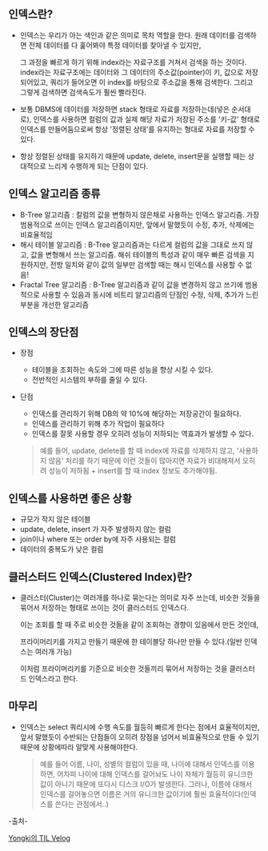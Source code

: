 ## 인덱스란?

- 인덱스는 우리가 아는 색인과 같은 의미로 목차 역할을 한다. 원래 데이터를 검색하면 전체 데이터를 다 훑어봐야 특정 데이터를 찾아낼 수 있지만,

  그 과정을 빠르게 하기 위해 index라는 자료구조를 거쳐서 검색을 하는 것이다. index라는 자료구조에는 데이터와 그 데이터의 주소값(pointer)이 키, 값으로 저장 되어있고, 쿼리가 들어오면 이 index를 바탕으로 주소값을 통해 검색한다. 그리고 그렇게 검색하면 검색속도가 훨씬 빨라진다.

- 보통 DBMS에 데이터를 저장하면 stack 형태로 자료를 저장하는데(넣은 순서대로), 인덱스를 사용하면 컬럼의 값과 실제 해당 자료가 저장된 주소를 '키-값' 형태로 인덱스를 만들어둠으로써 항상 '정렬된 상태'를 유지하는 형대로 자료를 저장할 수 있다.

- 항상 정렬된 상태를 유지하기 때문에 update, delete, insert문을 실행할 때는 상대적으로 느리게 수행하게 되는 단점이 있다.



## 인덱스 알고리즘 종류

- B-Tree 알고리즘 : 칼럼의 값을 변형하지 않은채로 사용하는 인덱스 알고리즘. 가장 범용적으로 쓰이는 인덱스 알고리즘이지만, 앞에서 말했듯이 수정, 추가, 삭제에는 비효율적임
- 해시 테이블 알고리즘 : B-Tree 알고리즘과는 다르게 컬럼의 값을 그대로 쓰지 않고, 값을 변형해서 쓰는 알고리즘. 해쉬 테이블의 특성과 같이 매우 빠른 검색을 지원하지만, 전방 일치와 같이 값의 일부만 검색할 때는 해시 인덱스를 사용할 수 없음!
- Fractal Tree 알고리즘 : B-Tree 알고리즘과 같이 값을 변경하지 않고 쓰기에 범용적으로 사용할 수 있음과 동시에 비트리 알고리즘의 단점인 수정, 삭제, 추가가 느린 부분을 개선한 알고리즘



## 인덱스의 장단점



- 장점
  - 테이블을 조회하는 속도와 그에 따른 성능을 향상 시킬 수 있다.
  - 전반적인 시스템의 부하를 줄일 수 있다.



- 단점

  - 인덱스를 관리하기 위해 DB의 약 10%에 해당하는 저장공간이 필요하다.
  - 인덱스를 관리하기 위해 추가 작업이 필요하다
  - 인덱스를 잘못 사용할 경우 오히려 성능이 저하되는 역효과가 발생할 수 있다.

  > 예를 들어, update, delete를 할 때 index에 자료를 삭제하지 않고, '사용하지 않음' 처리를 하기 때문에 이런 것들이 많아지면 자료가 비대해져서 오히려 성능이 저하됨 + insert를 할 때 index 정보도 추가해야됨.





## 인덱스를 사용하면 좋은 상황

- 규모가 작지 않은 테이블
- update, delete, insert 가 자주 발생하지 않는 컬럼
- join이나 where 또는 order by에 자주 사용되는 컬럼
- 데이터의 중복도가 낮은 컬럼



## 클러스터드 인덱스(Clustered Index)란?

- 클러스터(Cluster)는 여러개를 하나로 묶는다는 의미로 자주 쓰는데, 비슷한 것들을 묶어서 저장하는 형태로 쓰이는 것이 클러스터드 인덱스다.

  이는 조회를 할 때 주로 비슷한 것들을 같이 조회하는 경향이 있음에서 만든 것인데, 

  프라이머리키를 가지고 만들기 때문에 한 테이블당 하나만 만들 수 있다.(일반 인덱스는 여러개 가능)

  이처럼 프라이머리키를 기준으로 비슷한 것들끼리 묶어서 저장하는 것을 클러스터드 인덱스라고 한다.



## 마무리

- 인덱스는 select 쿼리시에 수행 속도를 월등히 빠르게 한다는 점에서 효율적이지만, 앞서 말했듯이 수반되는 단점들이 오히려 장점을 넘어서 비효율적으로 만들 수 있기 때문에 상황에따라 알맞게 사용해야한다.

  > 예를 들어 이름, 나이, 성별의 컬럼이 있을 때, 나이에 대해서 인덱스를 이용하면, 어차피 나이에 대해 인덱스를 걸어놔도 나이 자체가 월등히 유니크한 값이 아니기 때문에 또다시 디스크 I/O가 발생한다. 그러나, 이름에 대해서 인덱스를 걸어놓으면 이름은 거의 유니크한 값이기에 훨씬 효율적이다(인덱스를 쓴다는 관점에서..)



-출처-

[Yongki의 TIL Velog](https://velog.io/@0715yk)